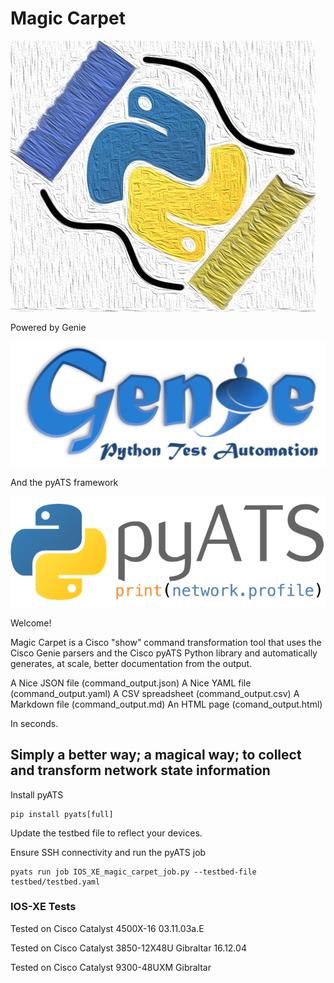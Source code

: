 # Magic Carpet

![Magic Carpet](/images/magic_carpet_logo.jpg)

Powered by Genie

![Genie](/images/genie.png)

And the pyATS framework

![pyATS](/images/pyats.png)

Welcome! 

Magic Carpet is a Cisco "show" command transformation tool that uses the Cisco Genie parsers and the Cisco pyATS Python library and automatically generates, at scale, better documentation from the output. 

A Nice JSON file (command_output.json) 
A Nice YAML file (command_output.yaml)
A CSV spreadsheet (command_output.csv)
A Markdown file (command_output.md)
An HTML page (comand_output.html)

In seconds. 

## Simply a better way; a magical way; to collect and transform network state information

Install pyATS

```console
pip install pyats[full]
```

Update the testbed file to reflect your devices.

Ensure SSH connectivity and run the pyATS job

```console
pyats run job IOS_XE_magic_carpet_job.py --testbed-file testbed/testbed.yaml
```

### IOS-XE Tests
Tested on Cisco Catalyst 4500X-16 03.11.03a.E

Tested on Cisco Catalyst 3850-12X48U Gibraltar 16.12.04

Tested on Cisco Catalyst 9300-48UXM Gibraltar

